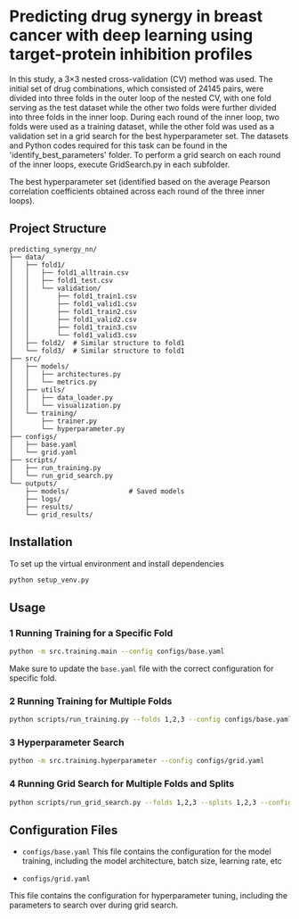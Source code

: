 # Predicting drug synergy in breast cancer with deep learning using target-protein inhibition profiles

In this study, a 3×3 nested cross-validation (CV) method was used. The initial set of drug combinations, which consisted of 24145 pairs, were divided into three folds in the outer loop of the nested CV, with one fold serving as the test dataset while the other two folds were further divided into three folds in the inner loop. During each round of the inner loop, two folds were used as a training dataset, while the other fold was used as a validation set in a grid search for the best hyperparameter set. The datasets and Python codes required for this task can be found in the 'identify_best_parameters' folder. To perform a grid search on each round of the inner loops, execute GridSearch.py in each subfolder.

The best hyperparameter set (identified based on the average Pearson correlation coefficients obtained across each round of the three inner loops).


## Project Structure

```
predicting_synergy_nn/
├── data/
│   ├── fold1/
│   │   ├── fold1_alltrain.csv
│   │   ├── fold1_test.csv
│   │   └── validation/
│   │       ├── fold1_train1.csv
│   │       ├── fold1_valid1.csv
│   │       ├── fold1_train2.csv
│   │       ├── fold1_valid2.csv
│   │       ├── fold1_train3.csv
│   │       └── fold1_valid3.csv
│   ├── fold2/  # Similar structure to fold1
│   └── fold3/  # Similar structure to fold1
├── src/
│   ├── models/
│   │   ├── architectures.py  
│   │   └── metrics.py   
│   ├── utils/
│   │   ├── data_loader.py   
│   │   └── visualization.py
│   └── training/
│       ├── trainer.py        
│       └── hyperparameter.py
├── configs/
│   ├── base.yaml      
│   └── grid.yaml        
├── scripts/
│   ├── run_training.py       
│   └── run_grid_search.py    
└── outputs/                
    ├── models/               # Saved models
    ├── logs/                 
    ├── results/            
    └── grid_results/         
```

## Installation

To set up the virtual environment and install dependencies

```bash
python setup_venv.py
```

## Usage

### 1 Running Training for a Specific Fold

```bash
python -m src.training.main --config configs/base.yaml
```

Make sure to update the `base.yaml` file with the correct configuration for specific fold.

### 2 Running Training for Multiple Folds

```bash
python scripts/run_training.py --folds 1,2,3 --config configs/base.yaml
```

### 3 Hyperparameter Search

```bash
python -m src.training.hyperparameter --config configs/grid.yaml
```

### 4 Running Grid Search for Multiple Folds and Splits


```bash
python scripts/run_grid_search.py --folds 1,2,3 --splits 1,2,3 --config configs/grid.yaml
```

## Configuration Files

* `configs/base.yaml`
 This file contains the configuration for the model training, including the model architecture, batch size, learning rate, etc

* `configs/grid.yaml`

This file contains the configuration for hyperparameter tuning, including the parameters to search over during grid search.



